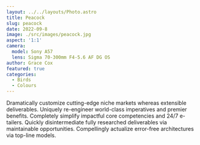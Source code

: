 ```yaml
---
layout: ../../layouts/Photo.astro
title: Peacock
slug: peacock
date: 2022-09-8
image: ./src/images/peacock.jpg
aspect: '1:1'
camera:
  model: Sony A57
  lens: Sigma 70-300mm F4-5.6 AF DG OS
author: Grace Cox
featured: true
categories:
  - Birds
  - Colours
---
```


Dramatically customize cutting-edge niche markets whereas extensible deliverables. Uniquely re-engineer world-class imperatives and premier benefits. Completely simplify impactful core competencies and 24/7 e-tailers. Quickly disintermediate fully researched deliverables via maintainable opportunities. Compellingly actualize error-free architectures via top-line models.
